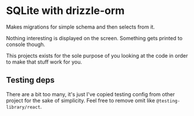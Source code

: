 # SQLite with drizzle-orm

Makes migrations for simple schema and then selects from it.

Nothing interesting is displayed on the screen. Something gets printed to console though.

This projects exists for the sole purpose of you looking at the code in order to make that stuff work for you.

## Testing deps

There are a bit too many, it's just I've copied testing config from other project for the sake of simplicity. Feel free to remove omit like `@testing-library/react`.
